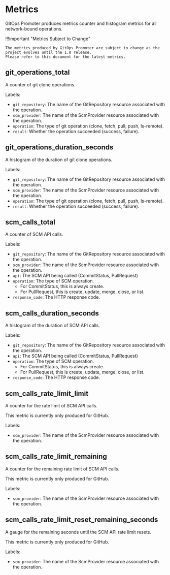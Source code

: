 # Metrics

GitOps Promoter produces metrics counter and histogram metrics for all network-bound operations.

!!!important "Metrics Subject to Change"

    The metrics produced by GitOps Promoter are subject to change as the project evolves until the 1.0 release. 
    Please refer to this document for the latest metrics.

## git_operations_total

A counter of git clone operations.

Labels:

* `git_repository`: The name of the GitRepository resource associated with the operation.
* `scm_provider`: The name of the ScmProvider resource associated with the operation.
* `operation`: The type of git operation (clone, fetch, pull, push, ls-remote).
* `result`: Whether the operation succeeded (success, failure).

## git_operations_duration_seconds

A histogram of the duration of git clone operations.

Labels:

* `git_repository`: The name of the GitRepository resource associated with the operation.
* `scm_provider`: The name of the ScmProvider resource associated with the operation.
* `operation`: The type of git operation (clone, fetch, pull, push, ls-remote).
* `result`: Whether the operation succeeded (success, failure).

## scm_calls_total

A counter of SCM API calls.

Labels:

* `git_repository`: The name of the GitRepository resource associated with the operation.
* `scm_provider`: The name of the ScmProvider resource associated with the operation.
* `api`: The SCM API being called (CommitStatus, PullRequest)
* `operation`: The type of SCM operation.
  * For CommitStatus, this is always create.
  * For PullRequest, this is create, update, merge, close, or list.
* `response_code`: The HTTP response code.

## scm_calls_duration_seconds

A histogram of the duration of SCM API calls.

Labels:

* `git_repository`: The name of the GitRepository resource associated with the operation.
* `api`: The SCM API being called (CommitStatus, PullRequest)
* `operation`: The type of SCM operation.
  * For CommitStatus, this is always create.
  * For PullRequest, this is create, update, merge, close, or list.
* `response_code`: The HTTP response code.

## scm_calls_rate_limit_limit

A counter for the rate limit of SCM API calls.

This metric is currently only produced for GitHub.

Labels:

* `scm_provider`: The name of the ScmProvider resource associated with the operation.

## scm_calls_rate_limit_remaining

A counter for the remaining rate limit of SCM API calls.

This metric is currently only produced for GitHub.

Labels:

* `scm_provider`: The name of the ScmProvider resource associated with the operation.

## scm_calls_rate_limit_reset_remaining_seconds

A gauge for the remaining seconds until the SCM API rate limit resets.

This metric is currently only produced for GitHub.

Labels:

* `scm_provider`: The name of the ScmProvider resource associated with the operation.
